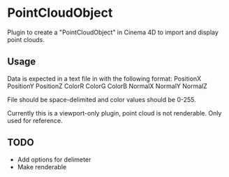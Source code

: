 PointCloudObject
================

Plugin to create a "PointCloudObject" in Cinema 4D to import and display point clouds.


Usage
--------

Data is expected in a text file in with the following format:
PositionX PositionY PositionZ ColorR ColorG ColorB NormalX NormalY NormalZ

File should be space-delimited and color values should be 0-255.

Currently this is a viewport-only plugin, point cloud is not renderable.  Only used for reference. 


TODO
--------

- Add options for delimeter
- Make renderable
